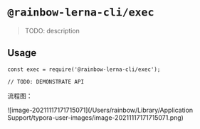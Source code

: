 # `@rainbow-lerna-cli/exec`

> TODO: description

## Usage

```
const exec = require('@rainbow-lerna-cli/exec');

// TODO: DEMONSTRATE API

```



流程图：

![image-20211117171715071](/Users/rainbow/Library/Application Support/typora-user-images/image-20211117171715071.png)
